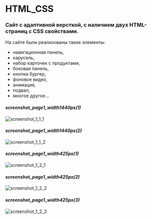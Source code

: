 # HTML_CSS

### Сайт с адаптивной версткой, с наличием двух HTML-страниц с CSS свойствами. 

На сайте были реализованы такие элементы:
- навигационная панель, 
- карусель,
- набор карточек с продуктами,
- боковая панель,
- кнопка бургер,
- фоновое видео,
- анимация,
- подвал,
- многое другое… 

#### *screenshot_page1_width1440px(1)*
![screenshot_1_1_1](https://github.com/daxa28/HTML_CSS/blob/main/photo_for_readme/1.1.1.png)
#### *screenshot_page1_width1440px(2)*
![screenshot_1_1_2](https://github.com/daxa28/HTML_CSS/blob/main/photo_for_readme/1.1.2.png)

#### *screenshot_page1_width425px(1)*
![screenshot_1_2_1](https://github.com/daxa28/HTML_CSS/blob/main/photo_for_readme/1.2.1.png)
#### *screenshot_page1_width425px(2)*
![screenshot_1_2_2](https://github.com/daxa28/HTML_CSS/blob/main/photo_for_readme/1.2.2.png)
#### *screenshot_page1_width425px(3)*
![screenshot_1_2_3](https://github.com/daxa28/HTML_CSS/blob/main/photo_for_readme/1.2.3.png)
